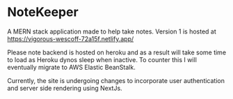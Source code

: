 # NoteKeeper
A MERN stack application made to help take notes. Version 1 is hosted at https://vigorous-wescoff-72a15f.netlify.app/ 

Please note backend is hosted on heroku and as a result will take some time to load as Heroku dynos sleep when inactive. To counter this I will eventually migrate to AWS Elastic BeanStalk.

Currently, the site is undergoing changes to incorporate user authentication and server side rendering using NextJs.
